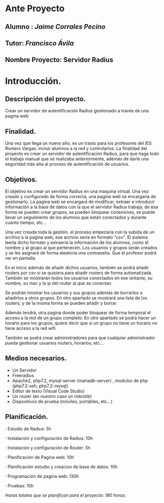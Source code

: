 # Ante Proyecto

## 

## Alumno : *Jaime Corrales Pecino*

## 

## Tutor: *Francisco Ávila*

## 

## Nombre Proyecto: Servidor Radius

# 

# Introducción.

## 

## Descripción del proyecto.

Crear un servidor de autentificación Radius gestionado a través de una pagina web

## 

## Finalidad.

Una vez que llega un nuevo año, es un trasto para los profesores del IES Romero Vargas, incluir alumnos a la red y controlarlos. La finalidad del proyecto es crear un servidor de autentificación Radius, para que haga todo el trabajo manual que se realizaba anteriormente, además de darle una seguridad más alta al proceso de autentificación de usuarios. 

## 

## Objetivos.

El objetivo es crear un servidor Radius en una maquina virtual. Una vez creado y configurado de forma correcta, una pagina web se encargaría de gestionarlo. La pagina web se encargará de modificar, extraer e introducir información a la base de datos con la que el servidor Radius trabaja, de esa forma se pueden crear grupos, se pueden bloquear conexiones, se puede llevar un seguimiento de los alumnos que están conectados y durante cuanto tiempo, etc...

Una vez creada toda la gestión, el proceso empezaría con la subida de un archivo a la pagina web, ese archivo sería en formato "csv". El sistema leería dicho formato y extraería la información de los alumnos, como el nombre y al grupo al que pertenecen. Los usuarios y grupos serán creados y se les asignará de forma aleatoria una contraseña. Que el profesor podrá ver en pantalla. 

En el inicio además de añadir dichos usuarios, también se podrá añadir routers por csv si se quisiera para añadir routers de forma automatizada. También se mostrarán todos los usuarios conectados en ese isntante, su nombre, su mac y la ip del router al que se conectan.

Se podrán mostrar los usuarios y sus grupos además de borrarlos o añadirlos a otros grupos. En otro apartado se mostrará una lista de los routers, y de la misma forma se pueden añadir y borrar.

Además tendrá, otra pagina donde poder bloquear de forma temporal el acceso a la red de un grupo completo. En otro apartado se podrá hacer un horario para los grupos, quiere decir que si un grupo no tiene un horario no tiene acceso a la red wifi.

También se podrá crear administradores para que cualquier administrador pueda gestionar usuarios routers, horarios, etc...

## 

## Medios necesarios.

- Un Servidor
- Freeradius
- Apache2, php7.2, mysql-server (mariadb-server) , modulos de php (php7.2-ssh, php7.2-mysql)
- Editor de texto (Visual Code Studio)
- Un router (en nuestro caso un mikrotik)
- Dispositivos de prueba (móviles, portátiles, etc...)

## 

## Planificación.

·     Estudio de Radius: 5h

·     Instalación y configuración de Radius: 10h

·     Instalación y configuración de Router: 5h

·     Planificación de Pagina web: 10h

·     Planificación estudio y creacion de base de datos: 10h

·     Programación de pagina web: 130h

·     Pruebas: 10h


*Horas totales que se planifican para el proyecto: 180 horas.*
